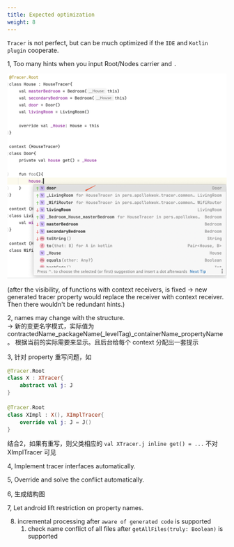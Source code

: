 ```yaml
---
title: Expected optimization
weight: 8
---
```


`Tracer` is not perfect, but can be much optimized if the `IDE` and `Kotlin plugin` cooperate. 

1, Too many hints when you input Root/Nodes carrier and `.`

<img src=elements.png/>

(after the visibility, of functions with context receivers, is fixed -> new generated tracer
property would replace the receiver with context receiver. Then there wouldn't be redundant
hints.)

2, names may change with the structure.  
-> 新的变更名字模式，实际值为 contractedName_packageName(_levelTag)_containerName_propertyName。
根据当前的实际需要来显示。且后台给每个 context 分配出一套提示

3, 针对 property 重写问题，如
```kotlin
@Tracer.Root
class X : XTracer{
    abstract val j: J  
} 

@Tracer.Root
class XImpl : X(), XImplTracer{
    override val j: J = J()
}
```
结合2，如果有重写，则父类相应的 `val XTracer.j inline get() = ...` 不对 XImplTracer 可见

4, Implement tracer interfaces automatically.

5, Override and solve the conflict automatically.

6, 生成结构图

7, Let android lift restriction on property names.

8. incremental processing after `aware of generated code` is supported
    1. check name conflict of all files after `getAllFiles(truly: Boolean)` is supported